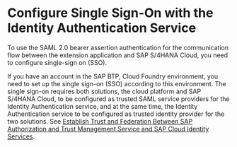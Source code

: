 <!-- loio8d3c376e573946258dad098b54fba480 -->

# Configure Single Sign-On with the Identity Authentication Service

To use the SAML 2.0 bearer assertion authentication for the communication flow between the extension application and SAP S/4HANA Cloud, you need to configure single-sign on \(SSO\).

If you have an account in the SAP BTP, Cloud Foundry environment, you need to set up the single sign-on \(SSO\) according to this environment. The single sign-on requires both solutions, the cloud platform and SAP S/4HANA Cloud, to be configured as trusted SAML service providers for the Identity Authentication service, and at the same time, the Identity Authentication service to be configured as trusted identity provider for the two solutions. See [Establish Trust and Federation Between SAP Authorization and Trust Management Service and SAP Cloud Identity Services](../50-administration-and-ops/establish-trust-and-federation-between-sap-authorization-and-trust-management-service-a-161f8f0.md).

